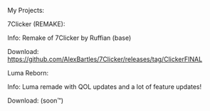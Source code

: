 My Projects:

7Clicker (REMAKE):

Info: Remake of 7Clicker by Ruffian (base)

Download: https://github.com/AlexBartles/7Clicker/releases/tag/ClickerFINAL

Luma Reborn:

Info: Luma remade with QOL updates and a lot of feature updates!

Download: (soon™)

